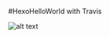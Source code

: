#HexoHelloWorld with Travis

![alt text](https://travis-ci.org/EvilEpicCoder/HexoHelloWorld.svg?branch=master "travis-ci.org-EvilEpicCoder-HexoHelloWorld-master")
